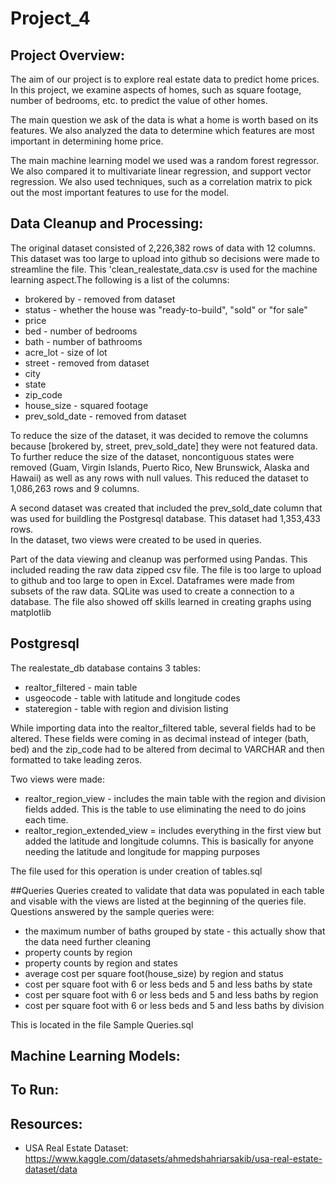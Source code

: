 # Project_4

## Project Overview:
The aim of our project is to explore real estate data to predict home prices. In this project, we examine aspects of homes, such as square footage, number of bedrooms, etc. to predict the value of other homes.

The main question we ask of the data is what a home is worth based on its features. We also analyzed the data to determine which features are most important in determining home price.

The main machine learning model we used was a random forest regressor. We also compared it to multivariate linear regression, and support vector regression. We also used techniques, such as a correlation matrix to pick out the most important features to use for the model.

## Data Cleanup and Processing:
The original dataset consisted of 2,226,382 rows of data with 12 columns.  This dataset was too large to upload into github so decisions were made to streamline the file. This 'clean_realestate_data.csv is used for the machine learning aspect.The following is a list of the columns:
  * brokered by - removed from dataset
  * status - whether the house was "ready-to-build", "sold" or "for sale"
  * price
  * bed - number of bedrooms
  * bath - number of bathrooms
  * acre_lot - size of lot
  * street - removed from dataset
  * city
  * state
  * zip_code
  * house_size - squared footage
  * prev_sold_date - removed from dataset

To reduce the size of the dataset, it was decided to remove the columns because [brokered by, street, prev_sold_date] they were not featured data. To further reduce the size of the dataset, noncontiguous states were removed (Guam, Virgin Islands, Puerto Rico, New Brunswick, Alaska and Hawaii) as well as any rows with null values.
This reduced the dataset to 1,086,263 rows and 9 columns. 

A second dataset was created that included the prev_sold_date column that was used for buildling the Postgresql database. This dataset had 1,353,433 rows.  
In the dataset, two views were created to be used in queries. 

Part of the data viewing and cleanup was performed using Pandas. This included reading the raw data zipped csv file.  The file is too large to upload to github and too large to open in Excel. Dataframes were made from subsets of the raw data.  SQLite was used to create a connection to a database.  The file also showed off skills learned in creating graphs using matplotlib

## Postgresql
The realestate_db database contains 3 tables:
* realtor_filtered - main table
* usgeocode - table with latitude and longitude codes
* stateregion - table with region and division listing
  
While importing data into the realtor_filtered table, several fields had to be altered. These fields were coming in as decimal instead of integer (bath, bed) and the zip_code had to be altered from decimal to VARCHAR and then formatted to take leading zeros. 

Two views were made:
* realtor_region_view - includes the main table with the region and division fields added.  This is the table to use eliminating the need to do joins each time.
* realtor_region_extended_view = includes everything in the first view but added the latitude and longitude columns. This is basically for anyone needing the latitude and longitude for mapping purposes

The file used for this operation is under creation of tables.sql

##Queries 
Queries created to validate that data was populated in each table and visable with the views are listed at the beginning of the queries file.
Questions answered by the sample queries were: 
* the maximum number of baths grouped by state - this actually show that the data need further cleaning
* property counts by region
* property counts by region and states
* average cost per square foot(house_size) by region and status
* cost per square foot with 6 or less beds and 5 and less baths by state
* cost per square foot with 6 or less beds and 5 and less baths by region
* cost per square foot with 6 or less beds and 5 and less baths by division

This is located in the file Sample Queries.sql

## Machine Learning Models:

## To Run:

## Resources:
- USA Real Estate Dataset: https://www.kaggle.com/datasets/ahmedshahriarsakib/usa-real-estate-dataset/data
